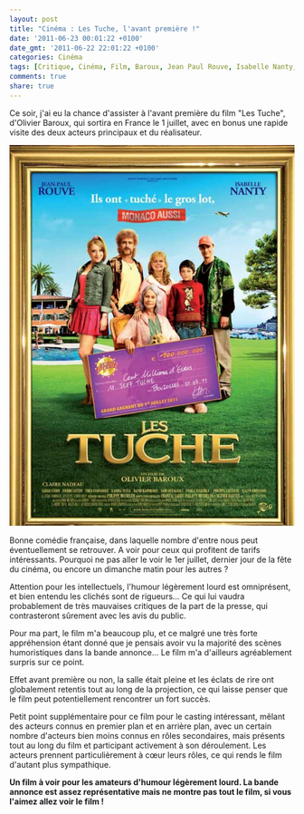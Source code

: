 ```yaml
---
layout: post
title: "Cinéma : Les Tuche, l'avant première !"
date: '2011-06-23 00:01:22 +0100'
date_gmt: '2011-06-22 22:01:22 +0100'
categories: Cinéma
tags: [Critique, Cinéma, Film, Baroux, Jean Paul Rouve, Isabelle Nanty, Fête du cinéma, Comédie, les Tuche]
comments: true
share: true
---
```

Ce soir, j'ai eu la chance d'assister à l'avant première du film "Les Tuche", d'Olivier Baroux, qui sortira en France le 1 juillet, avec en bonus une rapide visite des deux acteurs principaux et du réalisateur.

[![Affiche du film "Les Tuches", d'Olivier Baroux](/images/posts/2011-06-23-cinema-les-tuches-lavant-premiere/01.jpg)](/images/posts/2011-06-23-cinema-les-tuches-lavant-premiere/01.jpg)

Bonne comédie française, dans laquelle nombre d'entre nous peut éventuellement se retrouver. A voir pour ceux qui profitent de tarifs intéressants. Pourquoi ne pas aller le voir le 1er juillet, dernier jour de la fête du cinéma, ou encore un dimanche matin pour les autres ?

Attention pour les intellectuels, l'humour légèrement lourd est omniprésent, et bien entendu les clichés sont de rigueurs... Ce qui lui vaudra probablement de très mauvaises critiques de la part de la presse, qui contrasteront sûrement avec les avis du public.

Pour ma part, le film m'a beaucoup plu, et ce malgré une très forte appréhension étant donné que je pensais avoir vu la majorité des scènes humoristiques dans la bande annonce... Le film m'a d'ailleurs agréablement surpris sur ce point.

Effet avant première ou non, la salle était pleine et les éclats de rire ont globalement retentis tout au long de la projection, ce qui laisse penser que le film peut potentiellement rencontrer un fort succès.

Petit point supplémentaire pour ce film pour le casting intéressant, mêlant des acteurs connus en premier plan et en arrière plan, avec un certain nombre d'acteurs bien moins connus en rôles secondaires, mais présents tout au long du film et participant activement à son déroulement. Les acteurs prennent particulièrement à cœur leurs rôles, ce qui rends le film d'autant plus sympathique.

**Un film à voir pour les amateurs d'humour légèrement lourd. La bande annonce est assez représentative mais ne montre pas tout le film, si vous l'aimez allez voir le film !**
